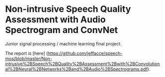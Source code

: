 # Non-intrusive Speech Quality Assessment with Audio Spectrogram and ConvNet

Junior signal processing / machine learning final project.

The report is [here] (https://github.com/jeffacce/speech-mos/blob/master/Non-intrusive%2BSpeech%2BQuality%2BAssessment%2Bwith%2BConvolutional%2BNeural%2BNetworks%2Band%2BAudio%2BSpectrograms.pdf).

